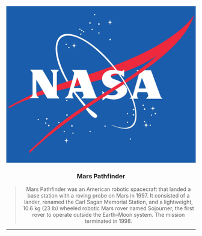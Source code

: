 <div align="center">
<img src="res/img.png" alt="drawing" width="700px"/></br>

### Mars Pathfinder

> Mars Pathfinder was an American robotic spacecraft that landed a base station with a roving probe on Mars in 1997. It consisted of a lander, renamed the Carl Sagan Memorial Station, and a lightweight, 10.6 kg (23 lb) wheeled robotic Mars rover named Sojourner, the first rover to operate outside the Earth–Moon system. The mission terminated in 1998.
---

</div>
